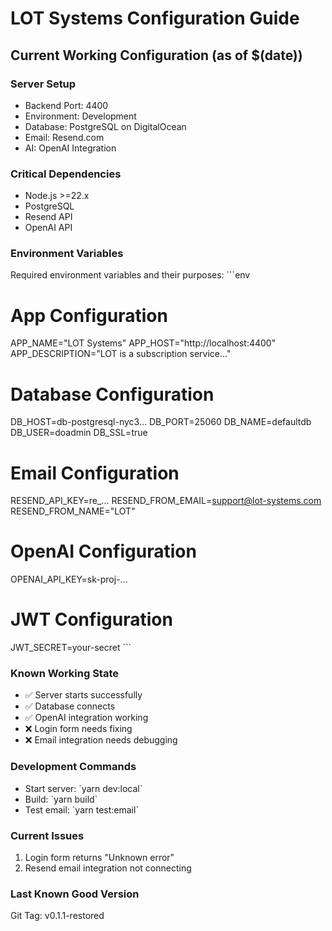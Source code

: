 # LOT Systems Configuration Guide

## Current Working Configuration (as of $(date))

### Server Setup
- Backend Port: 4400
- Environment: Development
- Database: PostgreSQL on DigitalOcean
- Email: Resend.com
- AI: OpenAI Integration

### Critical Dependencies
- Node.js >=22.x
- PostgreSQL
- Resend API
- OpenAI API

### Environment Variables
Required environment variables and their purposes:
\`\`\`env
# App Configuration
APP_NAME="LOT Systems"
APP_HOST="http://localhost:4400"
APP_DESCRIPTION="LOT is a subscription service..."

# Database Configuration
DB_HOST=db-postgresql-nyc3...
DB_PORT=25060
DB_NAME=defaultdb
DB_USER=doadmin
DB_SSL=true

# Email Configuration
RESEND_API_KEY=re_...
RESEND_FROM_EMAIL=support@lot-systems.com
RESEND_FROM_NAME="LOT"

# OpenAI Configuration
OPENAI_API_KEY=sk-proj-...

# JWT Configuration
JWT_SECRET=your-secret
\`\`\`

### Known Working State
- ✅ Server starts successfully
- ✅ Database connects
- ✅ OpenAI integration working
- ❌ Login form needs fixing
- ❌ Email integration needs debugging

### Development Commands
- Start server: \`yarn dev:local\`
- Build: \`yarn build\`
- Test email: \`yarn test:email\`

### Current Issues
1. Login form returns "Unknown error"
2. Resend email integration not connecting

### Last Known Good Version
Git Tag: v0.1.1-restored
